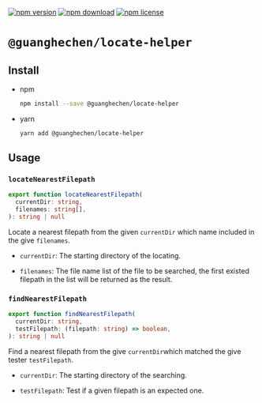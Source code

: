 [![npm version](https://img.shields.io/npm/v/@guanghechen/locate-helper.svg)](https://www.npmjs.com/package/@guanghechen/locate-helper)
[![npm download](https://img.shields.io/npm/dm/@guanghechen/locate-helper.svg)](https://www.npmjs.com/package/@guanghechen/locate-helper)
[![npm license](https://img.shields.io/npm/l/@guanghechen/locate-helper.svg)](https://www.npmjs.com/package/@guanghechen/locate-helper)


# `@guanghechen/locate-helper`


## Install

* npm

  ```bash
  npm install --save @guanghechen/locate-helper
  ```

* yarn

  ```bash
  yarn add @guanghechen/locate-helper
  ```

## Usage

### `locateNearestFilepath`

```typescript
export function locateNearestFilepath(
  currentDir: string,
  filenames: string[],
): string | null
```

Locate a nearest filepath from the given `currentDir` which name included
in the give `filenames`.

  * `currentDir`: The starting directory of the locating.

  * `filenames`: The file name list of the file to be searched, the first existed filepath in the list will be returned as the result.


### `findNearestFilepath`

```typescript
export function findNearestFilepath(
  currentDir: string,
  testFilepath: (filepath: string) => boolean,
): string | null
```

Find a nearest filepath from the give `currentDir`which matched the give
tester `testFilepath`.

  * `currentDir`: The starting directory of the searching.

  * `testFilepath`: Test if a given filepath is an expected one.
